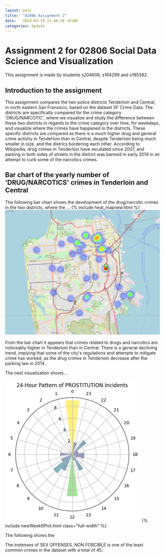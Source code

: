 ```yaml
---
layout: post
title:  "02806 Assignment 2"
date:   2024-03-19 21:48:30 +0100
categories: Update
---
```



# Assignment 2 for 02806 Social Data Science and Visualization
This assignment is made by students s204606, s194299 and s185382. 

## Introduction to the assignment
This assignment compares the two police districts Tenderloin and Central, in north eastern San Fransisco, based on the dataset SF Crime Data. The districts are specifically compared for the crime category 'DRUG/NARCOTIC', where we visualize and study the difference between these two districts in regards to the crime category over time, for weekdays, and visualize where the crimes have happened in the districts. These specific districts are compared as there is a much higher drug and general crime activity in Tenderloin than in Central, despite Tenderloin being much smaller in size, and the districs bordering each other. According to Wikipedia, drug crimes in Tenderloin have escalated since 2007, and parking in both sides of streets in the district was banned in early 2014 in an attempt to curb some of the narcotics crimes. 


## Bar chart of the yearly number of 'DRUG/NARCOTICS' crimes in Tenderloin and Central
The following bar chart shows the development of the drug/narcotic crimes in the two districts, where the ... 
{% include heat_mapnew.html %}
![Heatmap of SEX OFFENSES, NON FORCIBLE](https://github.com/AndersNielsen77/AndersNielsen77.github.io/blob/main/docs/assets/images/mapweek8.jpeg?raw=true)



From the bar chart it appears that crimes related to drugs and narcotics are noticeably higher in Tenderloin than in Central. There is a general declining trend, implying that some of the city's regulations and attempts to mitigate crime has worked, as the drug crimes in Tenderloin decrease after the parking law in 2014.  


The next visualization shows... 

![My first picture from week1](https://github.com/AndersNielsen77/AndersNielsen77.github.io/blob/main/docs/assets/images/week8.png?raw=true)
{% include newWeek6Plot.html class="full-width" %}

The following shows the


The instenses of SEX OFFENSES, NON FORCIBLE is one of the least common crimes in the dataset with a total of 45.  


